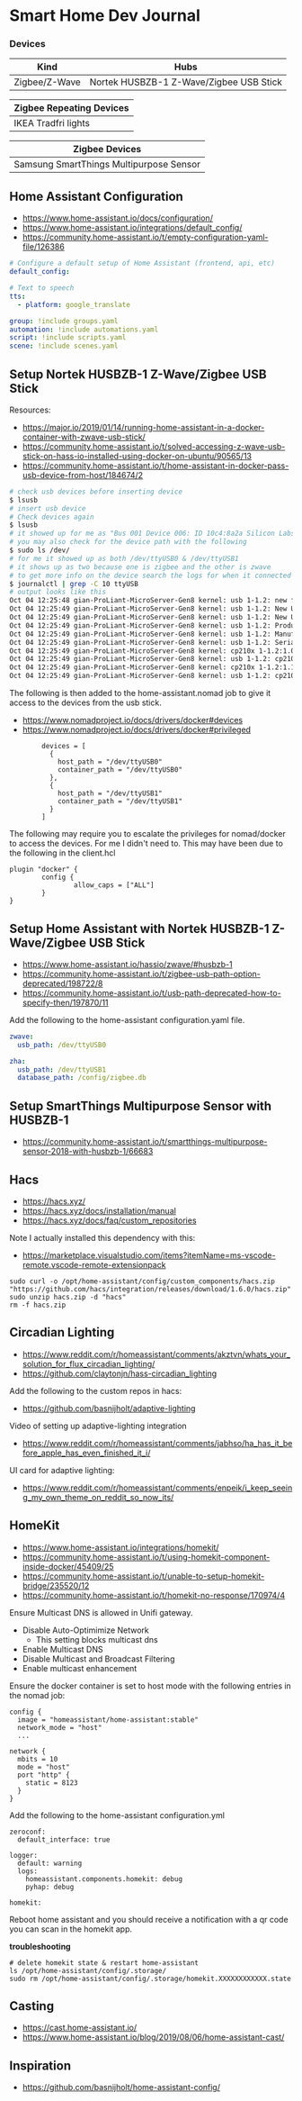 # Smart Home Dev Journal

### Devices

| Kind | Hubs |
|---------|---------|
| Zigbee/Z-Wave | Nortek HUSBZB-1 Z-Wave/Zigbee USB Stick |

| Zigbee Repeating Devices |
|---------|
| IKEA Tradfri lights |

| Zigbee Devices |
|---------|
| Samsung SmartThings Multipurpose Sensor |


## Home Assistant Configuration
- https://www.home-assistant.io/docs/configuration/
- https://www.home-assistant.io/integrations/default_config/
- https://community.home-assistant.io/t/empty-configuration-yaml-file/126386

```yml
# Configure a default setup of Home Assistant (frontend, api, etc)
default_config:

# Text to speech
tts:
  - platform: google_translate

group: !include groups.yaml
automation: !include automations.yaml
script: !include scripts.yaml
scene: !include scenes.yaml
```

## Setup Nortek HUSBZB-1 Z-Wave/Zigbee USB Stick
Resources:
- https://major.io/2019/01/14/running-home-assistant-in-a-docker-container-with-zwave-usb-stick/
- https://community.home-assistant.io/t/solved-accessing-z-wave-usb-stick-on-hass-io-installed-using-docker-on-ubuntu/90565/13
- https://community.home-assistant.io/t/home-assistant-in-docker-pass-usb-device-from-host/184674/2

```bash
# check usb devices before inserting device
$ lsusb
# insert usb device
# Check devices again
$ lsusb
# it showed up for me as "Bus 001 Device 006: ID 10c4:8a2a Silicon Labs"
# you may also check for the device path with the following
$ sudo ls /dev/
# for me it showed up as both /dev/ttyUSB0 & /dev/ttyUSB1
# it shows up as two because one is zigbee and the other is zwave
# to get more info on the device search the logs for when it connected
$ journalctl | grep -C 10 ttyUSB
# output looks like this
Oct 04 12:25:48 gian-ProLiant-MicroServer-Gen8 kernel: usb 1-1.2: new full-speed USB device number 6 using ehci-pci
Oct 04 12:25:49 gian-ProLiant-MicroServer-Gen8 kernel: usb 1-1.2: New USB device found, idVendor=10c4, idProduct=8a2a, bcdDevice= 1.00
Oct 04 12:25:49 gian-ProLiant-MicroServer-Gen8 kernel: usb 1-1.2: New USB device strings: Mfr=1, Product=2, SerialNumber=5
Oct 04 12:25:49 gian-ProLiant-MicroServer-Gen8 kernel: usb 1-1.2: Product: HubZ Smart Home Controller
Oct 04 12:25:49 gian-ProLiant-MicroServer-Gen8 kernel: usb 1-1.2: Manufacturer: Silicon Labs
Oct 04 12:25:49 gian-ProLiant-MicroServer-Gen8 kernel: usb 1-1.2: SerialNumber: 61302481
Oct 04 12:25:49 gian-ProLiant-MicroServer-Gen8 kernel: cp210x 1-1.2:1.0: cp210x converter detected
Oct 04 12:25:49 gian-ProLiant-MicroServer-Gen8 kernel: usb 1-1.2: cp210x converter now attached to ttyUSB0
Oct 04 12:25:49 gian-ProLiant-MicroServer-Gen8 kernel: cp210x 1-1.2:1.1: cp210x converter detected
Oct 04 12:25:49 gian-ProLiant-MicroServer-Gen8 kernel: usb 1-1.2: cp210x converter now attached to ttyUSB1
```

The following is then added to the home-assistant.nomad job to give it access to the devices from the usb stick.
- https://www.nomadproject.io/docs/drivers/docker#devices
- https://www.nomadproject.io/docs/drivers/docker#privileged
```hcl
        devices = [
          {
            host_path = "/dev/ttyUSB0"
            container_path = "/dev/ttyUSB0"
          },
          {
            host_path = "/dev/ttyUSB1"
            container_path = "/dev/ttyUSB1"
          }
        ]
```
The following may require you to escalate the privileges for nomad/docker to access the devices. For me I didn't need to. This may have been due to the following in the client.hcl
```hcl
plugin "docker" {
        config {
                allow_caps = ["ALL"]
        }
}
```

## Setup Home Assistant with Nortek HUSBZB-1 Z-Wave/Zigbee USB Stick
- https://www.home-assistant.io/hassio/zwave/#husbzb-1
- https://community.home-assistant.io/t/zigbee-usb-path-option-deprecated/198722/8
- https://community.home-assistant.io/t/usb-path-deprecated-how-to-specify-then/197870/11

Add the following to the home-assistant configuration.yaml file.
```yml
zwave:
  usb_path: /dev/ttyUSB0

zha:
  usb_path: /dev/ttyUSB1
  database_path: /config/zigbee.db
```

## Setup SmartThings Multipurpose Sensor with HUSBZB-1
- https://community.home-assistant.io/t/smartthings-multipurpose-sensor-2018-with-husbzb-1/66683

## Hacs
- https://hacs.xyz/
- https://hacs.xyz/docs/installation/manual
- https://hacs.xyz/docs/faq/custom_repositories

Note I actually installed this dependency with this:
- https://marketplace.visualstudio.com/items?itemName=ms-vscode-remote.vscode-remote-extensionpack

```
sudo curl -o /opt/home-assistant/config/custom_components/hacs.zip "https://github.com/hacs/integration/releases/download/1.6.0/hacs.zip"
sudo unzip hacs.zip -d "hacs"
rm -f hacs.zip
```

## Circadian Lighting
- https://www.reddit.com/r/homeassistant/comments/akztvn/whats_your_solution_for_flux_circadian_lighting/
- https://github.com/claytonjn/hass-circadian_lighting

Add the following to the custom repos in hacs:
- https://github.com/basnijholt/adaptive-lighting

Video of setting up adaptive-lighting integration
- https://www.reddit.com/r/homeassistant/comments/jabhso/ha_has_it_before_apple_has_even_finished_it_i/

UI card for adaptive lighting:
- https://www.reddit.com/r/homeassistant/comments/enpeik/i_keep_seeing_my_own_theme_on_reddit_so_now_its/

## HomeKit
- https://www.home-assistant.io/integrations/homekit/
- https://community.home-assistant.io/t/using-homekit-component-inside-docker/45409/25
- https://community.home-assistant.io/t/unable-to-setup-homekit-bridge/235520/12
- https://community.home-assistant.io/t/homekit-no-response/170974/4

Ensure Multicast DNS is allowed in Unifi gateway.
- Disable Auto-Optimimize Network
  - This setting blocks multicast dns
- Enable Multicast DNS
- Disable Multicast and Broadcast Filtering
- Enable multicast enhancement

Ensure the docker container is set to host mode with the following entries in the nomad job:

```
config {
  image = "homeassistant/home-assistant:stable"
  network_mode = "host"
  ...

network {
  mbits = 10
  mode = "host"
  port "http" {
    static = 8123
  }
}
```


Add the following to the home-assistant configuration.yml

```
zeroconf:
  default_interface: true

logger:
  default: warning
  logs:
    homeassistant.components.homekit: debug
    pyhap: debug

homekit:
```

Reboot home assistant and you should receive a notification with a qr code you can scan in the homekit app.

**troubleshooting**
```
# delete homekit state & restart home-assistant
ls /opt/home-assistant/config/.storage/
sudo rm /opt/home-assistant/config/.storage/homekit.XXXXXXXXXXXX.state
```

## Casting
- https://cast.home-assistant.io/
- https://www.home-assistant.io/blog/2019/08/06/home-assistant-cast/

## Inspiration
- https://github.com/basnijholt/home-assistant-config/